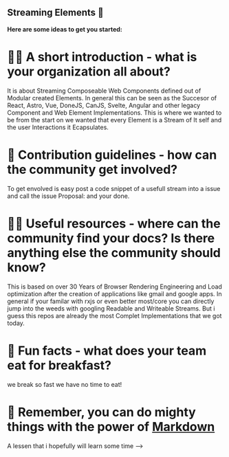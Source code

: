 ## Streaming Elements 👋

**Here are some ideas to get you started:**

# 🙋‍♀️ A short introduction - what is your organization all about?
It is about Streaming Composeable Web Components defined out of Modular created Elements. In general this can be seen as the Succesor of React, Astro, Vue, DoneJS, CanJS, Svelte, Angular and other legacy Component and Web Element Implementations.
This is where we wanted to be from the start on we wanted that every Element is a Stream of It self and the user Interactions it Ecapsulates.

# 🌈 Contribution guidelines - how can the community get involved?
To get envolved is easy post a code snippet of a usefull stream into a issue and call the issue Proposal: and your done.

# 👩‍💻 Useful resources - where can the community find your docs? Is there anything else the community should know?
This is based on over 30 Years of Browser Rendering Engineering and Load optimization after the creation of applications like gmail and google apps. 
In general if your familar with rxjs or even better most/core you can directly jump into the weeds with googling Readable and Writeable Streams.
But i guess this repos are already the most Complet Implementations that we got today.

# 🍿 Fun facts - what does your team eat for breakfast?
we break so fast we have no time to eat!

# 🧙 Remember, you can do mighty things with the power of [Markdown](https://docs.github.com/github/writing-on-github/getting-started-with-writing-and-formatting-on-github/basic-writing-and-formatting-syntax)
A lessen that i hopefully will learn some time
-->
